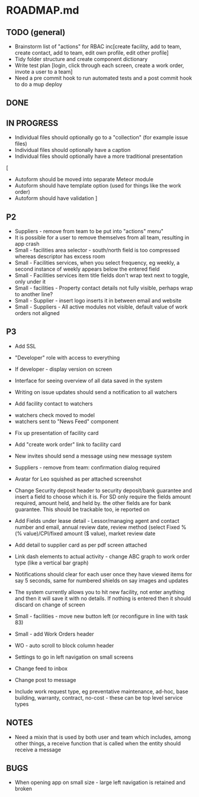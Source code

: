 ROADMAP.md
==========

TODO (general)
--------------
* Brainstorm list of "actions" for RBAC inc[create facility, add to team, create contact, add to team, edit own profile, edit other profile]
* Tidy folder structure and create component dictionary 
* Write test plan [login, click through each screen, create a work order, invote a user to a team]
* Need a pre commit hook to run automated tests and a post commit hook to do a mup deploy

DONE
----



IN PROGRESS
-----------

* Individual files should optionally go to a "collection" (for example issue files)
* Individual files should optionally have a caption
* Individual files should optionally have a more traditional presentation

[
* Autoform should be moved into separate Meteor module
* Autoform should have template option (used for things like the work order)
* Autoform should have validation
]

P2
--
* Suppliers - remove from team to be put into "actions" menu"
* It is possible for a user to remove themselves from all team, resulting in app crash
* Small - facilities area selector - south/north field is too compressed whereas descriptor has excess room
* Small - Facilities services, when you select frequency, eg weekly, a second instance of weekly appears below the entered field
* Small - Facilities services item title fields don't wrap text next to toggle, only under it
* Small - facilities - Property contact details not fully visible, perhaps wrap to another line?
* Small - Supplier - insert logo inserts it in between email and website
* Small - Suppliers - All active modules not visible, default value of work orders not aligned

P3
--
* Add SSL

* "Developer" role with access to everything
* If developer - display version on screen
* Interface for seeing overview of all data saved in the system

* Writing on issue updates should send a notification to all watchers
* Add facility contact to watchers
- watchers check moved to model
- watchers sent to "News Feed" component

* Fix up presentation of facility card
* Add "create work order" link to facility card

* New invites should send a message using new message system
* Suppliers - remove from team: confirmation dialog required
* Avatar for Leo squished as per attached screenshot
* Change Security deposit header to security deposit/bank guarantee and insert a field to choose which it is. For SD only require the fields amount required, amount held, and held by. the other fields are for bank guarantee. This should be trackable too, ie reported on
* Add Fields under lease detail - Lessor/managing agent and contact number and email, annual review date, review method (select Fixed %(% value)/CPI/fixed amount ($ value), market review date
* Add detail to supplier card as per pdf screen attached
* Link dash elements to actual activity - change ABC graph to work order type (like a vertical bar graph)
* Notifications should clear for each user once they have viewed items for say 5 seconds, same for numbered shields on say images and updates
* The system currently allows you to hit new facility, not enter anything and then it will save it with no details. If nothing is entered then it should discard on change of screen
* Small - facilities - move new button left (or reconfigure in line with task 83) 
* Small - add Work Orders header
* WO - auto scroll to block column header
* Settings to go in left navigation on small screens
* Change feed to inbox
* Change post to message
* Include work request type, eg preventative maintenance, ad-hoc, base building, warranty, contract, no-cost - these can be top level service types

NOTES
-----
* Need a mixin that is used by both user and team which includes, among other things, a receive function that is called when the entity should receive a message

BUGS
----
* When opening app on small size - large left navigation is retained and broken
